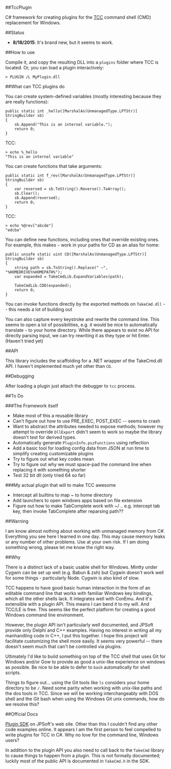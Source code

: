 ##TccPlugin

C# framework for creating plugins for the [TCC](https://jpsoft.com/tccle-cmd-replacement.html) command shell (CMD) replacement for Windows.

##Status


* **8/18/2015**: It's brand new, but it seems to work.

##How to use

Compile it, and copy the resulting DLL into a `plugins` folder where TCC is located. Or, you can load a plugin interactively:

    > PLUGIN /L MyPlugin.dll

##What can TCC plugins do

You can create system-defined variables (mostly interesting because they are really functions):

    public static int _hello([MarshalAs(UnmanagedType.LPTStr)] StringBuilder sb)
    {
        sb.Append("This is an internal variable.");            
        return 0;
    }


TCC:

    > echo %_hello
    "This is an internal variable"

You can create functions that take arguments:

    public static int f_rev([MarshalAs(UnmanagedType.LPTStr)] StringBuilder sb)
    {
        var reversed = sb.ToString().Reverse().ToArray();
        sb.Clear();
        sb.Append(reversed);
        return 0;
    }

TCC:

    > echo %@rev["abcde"]
    "edcba"

You can define new functions, including ones that override existing ones. For example, this makes `~` work in your paths for CD as an alias for home:

 
	public unsafe static uint CD([MarshalAs(UnmanagedType.LPTStr)] StringBuilder sb)
    {
    	string path = sb.ToString().Replace(" ~", "%HOMEDRIVE%%HOMEPATH%");
        var expanded = TakeCmdLib.ExpandVariables(path);

        TakeCmdLib.CDD(expanded);
        return 0;
    }


You can invoke functions directly by the exported methods on `TakeCmd.dll` -- this needs a lot of building out

You can also capture every keystroke and rewrite the command line. This seems to open a lot of possibilities, e.g. it would be nice to automatically translate `~` to your home directory. While there appears to exist no API for directly parsing input, we can try rewriting it as they type or hit Enter. (Haven't tried yet)

##API

This library includes the scaffolding for a .NET wrapper of the TakeCmd.dll API. I haven't implemented much yet other than `CD`.

##Debugging

After loading a plugin just attach the debugger to `tcc` process.

##To Do

###The Framework itself

* Make most of this a reusable library
* Can't figure out how to use PRE_EXEC, POST_EXEC -- seems to crash 
* Want to abstract the attributes needed to expose methods; however my attempt to override `DllExport` didn't seem to work so maybe the library doesn't test for derived types.
* Automatically generate `PluginInfo.pszFunctions` using reflection
* Add a basic tool for loading config data from JSON at run time to simplify creating customizable plugins
* Try to figure out what key codes mean
* Try to figure out why we must space-pad the command line when replacing it with something shorter
* Test 32 bit dll (only tried 64 so far)

###My actual plugin that will to make TCC awesome
* Intercept all builtins to map ~ to home directory
* Add launchers to open windows apps based on file extension
* Figure out how to make TabComplete work with ~/ .. e.g. intercept tab key, then invoke TabComplete after reparsing path??


##Warning

I am know almost nothing about working with unmanaged memory from C#. Everything you see here I learned in one day. This may cause memory leaks or any number of other problems. Use at your own risk. If I am doing something wrong, please let me know the right way.
 

##Why

There is a distinct lack of a basic usable shell for Windows. Mintty under Cygwin can be set up well (e.g. Babun & zsh) but Cygwin doesn't work well for some things - particularly Node. Cygwin is also kind of slow.

TCC happens to have good basic human interaction in the form of an editable command line that works with familiar Windows key bindings, which all the other shells lack. It integrates well with ConEmu. And it's extensible with a plugin API. This means I can bend it to my will. And TCC/LE is free. This seems like the perfect platform for creating a good Windows command line environment.

However, the plugin API isn't particularly well documented, and JPSoft provide only Delphi and C++ examples. Having no interest in writing all my manhandling code in C++, I put this together. I hope this project will facilitate customizing the shell more easily. It seems very powerful -- there doesn't seem much that can't be controlled via plugins.

Ultimately I'd like to build something on top of the TCC shell that uses Git for Windows and/or Gow to provide as good a unix-like experience on windows as possible. Be nice to be able to defer to `bash` automatically for shell scripts.

Things to figure out... using the Git tools like `ls` considers your home directory to be `/`. Need some parity when working with unix-like paths and the dos tools in TCC. Since we will be working interchangeably with DOS shell and the Git bash when using the Windows Git unix commands, how do we resolve this?

##Official Docs

[Plugin SDK](https://jpsoft.com/all-downloads/plugins-take-command.html) on JPSoft's web site. Other than this I couldn't find any other code examples online. It appears I am the first person to feel compelled to write plugins for TCC in C#. Why no love for the command line, Windows users?

In addition to the plugin API you also need to call back to the `TakeCmd` library to cause things to happen from a plugin. This is not formally documented; luckily most of the public API is documented in `TakeCmd.h` in the SDK.